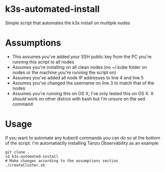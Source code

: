 # k3s-automated-install
Simple script that automates the k3s install on multiple nodes

# Assumptions
* This assumes you've added your SSH public key from the PC you're running this script to all nodes
* Assumes you're installing on all clean nodes (no ~/.kube folder on nodes or the machine you're running the script on)
* Assumes you've added all node IP addresses to line 4 and line 5
* Assumes you've changed the username on line 3 to match that of the nodes
* Assumes you're running this on OS X, I've only tested this on OS X.  It *should* work on other distros with bash but I'm unsure on the sed command

# Usage

If you want to automate any kubectl commands you can do so at the bottom of the script.  I'm automatiaclly installing Tanzu Observability as an example

```
git clone .
cd k3s-automated-install
# Make changes according to the assumptions section
./createCluster.sh
```
